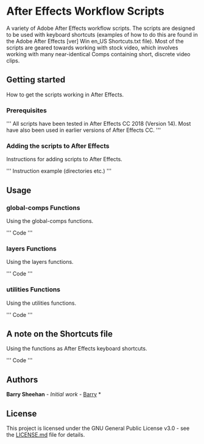 # After Effects Workflow Scripts

A variety of Adobe After Effects workflow scripts. The scripts are designed to
be used with keyboard shortcuts (examples of how to do this are found in the
Adobe After Effects [ver] Win en_US Shortcuts.txt file). Most of the scripts are
geared towards working with stock video, which involves working with many
near-identical Comps containing short, discrete video clips.

## Getting started

How to get the scripts working in After Effects.

### Prerequisites
'''
All scripts have been tested in After Effects CC 2018 (Version 14). Most have
also been used in earlier versions of After Effects CC.
'''

### Adding the scripts to After Effects

Instructions for adding scripts to After Effects.

'''
Instruction example (directories etc.)
'''

## Usage

### global-comps Functions

Using the global-comps functions.

'''
Code
'''

### layers Functions

Using the layers functions.

'''
Code
'''

### utilities Functions

Using the utilities functions.

'''
Code
'''

## A note on the Shortcuts file

Using the functions as After Effects keyboard shortcuts.

'''
Code
'''

## Authors

**Barry Sheehan** - *Initial work* - [Barry](https://github.com/barrymsheehan)
*

## License

This project is licensed under the GNU General Public License v3.0 - see the [LICENSE.md](LICENSE.md) file for details.
